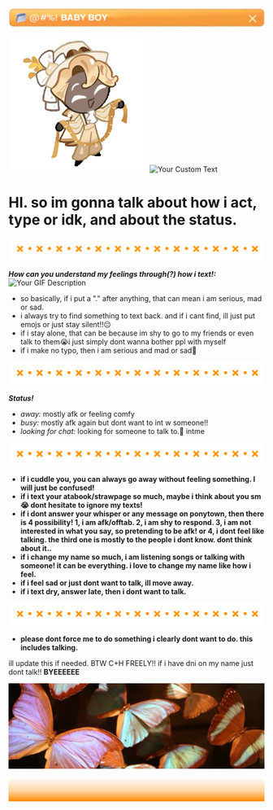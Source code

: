 ![.](./heh.jpg)

![.](Square_npc0002-greeting.webp)   ![Your Custom Text](https://komarev.com/ghpvc/?username=aylasaurr&color=orange&label=stalkers?!)

# HI. so im gonna talk about how i act, type or idk, and about the status.


![.](./h.png)

***How can you understand my feelings through(?) how i text!:***
![Your GIF Description](Square_npc0002-idle.webp)
* so basically, if i put a "." after anything, that can mean i am serious, mad or sad.
* i always try to find something to text back. and if i cant find, ill just put emojs or just stay silent!!😔
* if i stay alone, that can be because im shy to go to my friends or even talk to them😭i just simply dont wanna bother ppl with myself 
* if i make no typo, then i am serious and mad or sad💓 

![.](./h.png)

***Status!***
* *away:* mostly afk or feeling comfy
* *busy:* mostly afk again but dont want to int w someone!!
* *looking for chat:* looking for someone to talk to.🫡 intme

![.](./h.png)


* **if i cuddle you, you can always go away without feeling something. I will just be confused!**
* **if i text your atabook/strawpage so much, maybe i think about you sm😭 dont hesitate to ignore my texts!**
* **if i dont answer your whisper or any message on ponytown, then there is 4 possibility! 1, i am afk/offtab. 2, i am shy to respond. 3, i am not interested in what you say, so pretending to be afk! or 4, i dont feel like talking. the third one is mostly to the people i dont know. dont think about it..**
* **if i change my name so much, i am listening songs or talking with someone! it can be everything. i love to change my name like how i feel.**
* **if i feel sad or just dont want to talk, ill move away.**
* **if i text dry, answer late, then i dont want to talk.**

![.](./h.png)

* **please dont force me to do something i clearly dont want to do. this includes talking.**

ill update this if needed. BTW C+H FREELY!! if i have dni on my name just dont talk!! **BYEEEEEE**

![.](e.jpg)



![.](./a.png)
